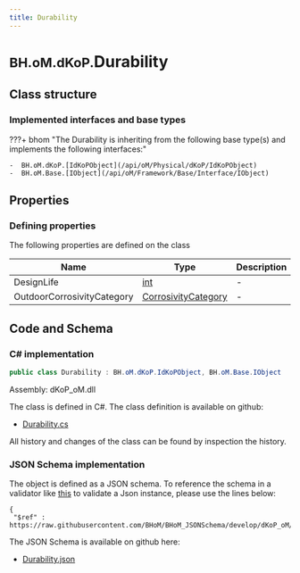 ```yaml
---
title: Durability
---
```


# <small>BH.oM.dKoP.</small>**Durability**



## Class structure

### Implemented interfaces and base types

???+ bhom "The Durability is inheriting from the following base type(s) and implements the following interfaces:"

    -  BH.oM.dKoP.[IdKoPObject](/api/oM/Physical/dKoP/IdKoPObject)
    -  BH.oM.Base.[IObject](/api/oM/Framework/Base/Interface/IObject)


## Properties



### Defining properties

The following properties are defined on the class

| Name             | Type             | Description      | Quantity         |
|------------------|------------------|------------------|------------------|
| DesignLife | [int](https://learn.microsoft.com/en-us/dotnet/api/System.Int32?view=netstandard-2.0) | - | - |
| OutdoorCorrosivityCategory | [CorrosivityCategory](/api/oM/Physical/dKoP/Perfomance/Enums/CorrosivityCategory) | - | - |


## Code and Schema

### C# implementation

``` C# title="C#"
public class Durability : BH.oM.dKoP.IdKoPObject, BH.oM.Base.IObject
```

Assembly: dKoP_oM.dll

The class is defined in C#. The class definition is available on github:

- [Durability.cs](https://github.com/BHoM/dKoP_Toolkit/blob/develop/dKoP_oM/Perfomance\Durability.cs)

All history and changes of the class can be found by inspection the history.
### JSON Schema implementation

The object is defined as a JSON schema. To reference the schema in a validator like [this](https://www.jsonschemavalidator.net/) to validate a Json instance, please use the lines below:

``` { .json .copy .select } title="JSON Schema"
{
 "$ref" : https://raw.githubusercontent.com/BHoM/BHoM_JSONSchema/develop/dKoP_oM/Durability.json}
```

The JSON Schema is available on github here:

- [Durability.json](https://github.com/BHoM/BHoM_JSONSchema/blob/develop/dKoP_oM/Durability.json)
